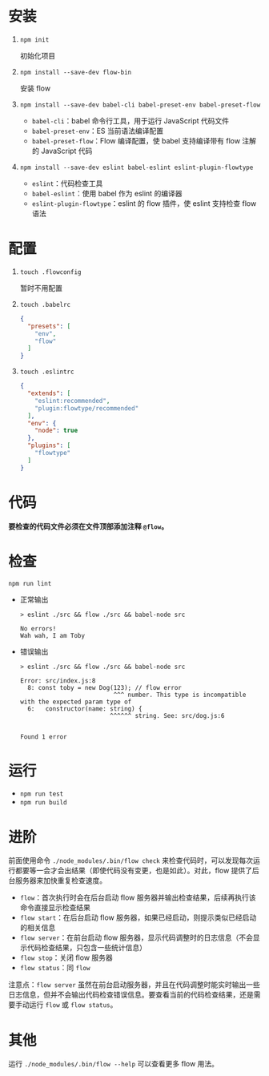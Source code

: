 # 安装
1. `npm init`

    初始化项目

2. `npm install --save-dev flow-bin`

    安装 flow

3. `npm install --save-dev babel-cli babel-preset-env babel-preset-flow`

    - `babel-cli`：babel 命令行工具，用于运行 JavaScript 代码文件
    - `babel-preset-env`：ES 当前语法编译配置
    - `babel-preset-flow`：Flow 编译配置，使 babel 支持编译带有 flow 注解的 JavaScript 代码

3. `npm install --save-dev eslint babel-eslint eslint-plugin-flowtype`

    - `eslint`：代码检查工具
    - `babel-eslint`：使用 babel 作为 eslint 的编译器
    - `eslint-plugin-flowtype`：eslint 的 flow 插件，使 eslint 支持检查 flow 语法

# 配置
1. `touch .flowconfig`

    暂时不用配置

2. `touch .babelrc`

    ```json
    {
      "presets": [
        "env",
        "flow"
      ]
    }

    ```

3. `touch .eslintrc`

    ```json
    {
      "extends": [
        "eslint:recommended",
        "plugin:flowtype/recommended"
      ],
      "env": {
        "node": true
      },
      "plugins": [
        "flowtype"
      ]
    }
    ```

# 代码
**要检查的代码文件必须在文件顶部添加注释 `@flow`。**

# 检查
`npm run lint`

- 正常输出

    ```
    > eslint ./src && flow ./src && babel-node src

    No errors!
    Wah wah, I am Toby
    ```

- 错误输出

    ```
    > eslint ./src && flow ./src && babel-node src

    Error: src/index.js:8
      8: const toby = new Dog(123); // flow error
                              ^^^ number. This type is incompatible with the expected param type of
      6:   constructor(name: string) {
                             ^^^^^^ string. See: src/dog.js:6


    Found 1 error
    ```

# 运行
- `npm run test`
- `npm run build`

# 进阶
前面使用命令 `./node_modules/.bin/flow check` 来检查代码时，可以发现每次运行都要等一会才会出结果（即使代码没有变更，也是如此）。对此，flow 提供了后台服务器来加快重复检查速度。

- `flow`：首次执行时会在后台启动 flow 服务器并输出检查结果，后续再执行该命令直接显示检查结果
- `flow start`：在后台启动 flow 服务器，如果已经启动，则提示类似已经启动的相关信息
- `flow server`：在前台启动 flow 服务器，显示代码调整时的日志信息（不会显示代码检查结果，只包含一些统计信息）
- `flow stop`：关闭 flow 服务器
- `flow status`：同 `flow`

注意点：`flow server` 虽然在前台启动服务器，并且在代码调整时能实时输出一些日志信息，但并不会输出代码检查错误信息。要查看当前的代码检查结果，还是需要手动运行 `flow` 或 `flow status`。

# 其他
运行 `./node_modules/.bin/flow --help` 可以查看更多 flow 用法。

